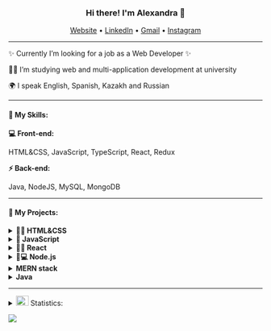 <h3 align="center"> Hi there! I'm Alexandra 👋 </h3> 
<p align="center">
    <a href="https://alexandrakononenko.netlify.app/" target="_blank">Website</a> •
    <a href="https://www.linkedin.com/in/alexandra-kon/" target="_blank">LinkedIn</a> •
    <a href="alexandra.kon.developer@gmail.com" target="_blank">Gmail</a> •
    <a href="https://www.instagram.com/alexandra.knn" target="_blank">Instagram</a>
</p>
<hr>
    <p>✨ Currently I’m looking for a job as a Web Developer ✨</p>
   <p>🧑‍🎓 I’m studying web and multi-application development at university</p>
   <p>🌍 I speak English, Spanish, Kazakh and Russian</p>

<hr>
<h4> 🔑 My Skills:</h4>
<b>💻 Front-end:</b>
    <p>HTML&CSS, JavaScript, TypeScript, React, Redux </p>
<b>⚡ Back-end:</b>
    <p>Java, NodeJS, MySQL, MongoDB </p>
<hr>
<h4> 🔭 My Projects: </h4>
<details><summary><b>👨‍🚀 HTML&CSS</b></summary>
    <ul>
        <li><a href="https://github.com/AlexandraKon/JugglerCSS">Juggler (CSS animation)</a></li>
        <li><a href="https://github.com/AlexandraKon/WebPage-BITE">WebPage from Figma</a></li>
    </ul>
</details>
<details><summary><b>👾 JavaScript </b></summary>
  <ul>
    <li><a href="https://github.com/AlexandraKon/Timer-Project">Timer</a></li>
    <li><a href="https://github.com/AlexandraKon/NEW-ToDo-List">ToDo List</a></li>
    <li><a href="https://github.com/AlexandraKon/Calculator-BMI">Calculator-BMI</a></li>
    <li><a href="https://github.com/AlexandraKon/Trello">Trello</a></li>
  </ul>
</details>
<details><summary><b>👨‍💻 React</b></summary>
    <ul>
        <li><a href="https://github.com/AlexandraKon/Netflix-Clone.git">Netflix</a></li>
    </ul>
</details>
<details><summary><b>👨💻 Node.js</b></summary>
    <ul>
        <li><a href="">Blog with MongoDB (in progress)</a></li>
        <li><a href="">Blog with MySQL (in progress)</a></li>
    </ul>
</details>
<details><summary><b>MERN stack </b></summary>
    <ul>
        <li><a href="https://github.com/AlexandraKon/TimeRide.git">TimeRide</a></li>
        <li><a href="">Blog with MySQL (in progress)</a></li>
    </ul>
</details>
<details><summary><b>Java</b></summary>
    <ul>
        <li><a href="">Game (in progress)</a></li>
    </ul>
</details>
<hr>
<details>
  <summary><img src="https://media.giphy.com/media/WUlplcMpOCEmTGBtBW/giphy.gif" width="25" height="20"> Statistics:</summary>
   <img align="left" alt="codeSTACKr's GitHub Stats" src="https://github-readme-stats.vercel.app/api/top-langs/?username=AlexandraKon&layout=compact" />
   <br />
</details>

![](https://komarev.com/ghpvc/?username=AlexandraKon)
